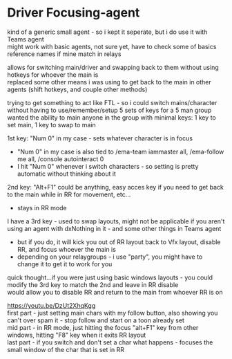 # Driver Focusing-agent

kind of a generic small agent - so i kept it seperate, but i do use it with Teams agent     
might work with basic agents, not sure yet, have to check some of basics reference names if mine match in relays

allows for switching main/driver and swapping back to them without using hotkeys for whoever the main is     
replaced some other means i was using to get back to the main in other agents (shift hotkeys, and couple other methods)

trying to get something to act like FTL - so i could switch mains/character without having to use/remember/setup 5 sets of keys for a 5 man group     
wanted the ability to main anyone in the group with minimal keys: 1 key to set main, 1 key to swap to main     

1st key: "Num 0" in my case - sets whatever character is in focus
*  "Num 0" in my case is also tied to /ema-team iammaster all, /ema-follow me all, /console autointeract 0
*  I hit "Num 0" whenever i switch characters - so setting is pretty automatic without thinking about it

2nd key: "Alt+F1" could be anything, easy acces key if you need to get back to the main while in RR for movement, etc...     
*  stays in RR mode

I have a 3rd key - used to swap layouts, might not be applicable if you aren't using an agent with dxNothing in it - and some other things in Teams agent
*  but if you do, it will kick you out of RR layout back to Vfx layout, disable RR, and focus whoever the main is
*  depending on your relaygroups - i use "party", you might have to change it to get it to work for you

quick thought...if you were just using basic windows layouts - you could modify the 3rd key to match the 2nd and leave in RR disable     
would allow you to disable RR and return to the main from whoever RR is on     

https://youtu.be/DzUt2XhqKgg     
first part - just setting main chars with my follow button, also showing you can't over spam it - stop follow and start on a toon already set     
mid part - in RR mode, just hitting the focus "alt+F1" key from other windows, hitting "F8" key when it exits RR layout     
last part - if you switch and don't set a char what happens - focuses the small window of the char that is set in RR

